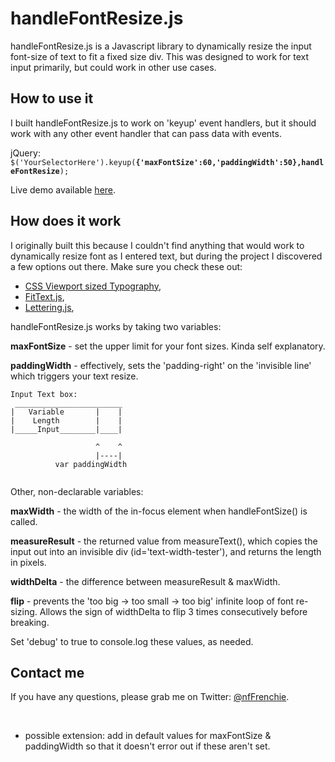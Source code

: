 # handleFontResize.js

handleFontResize.js is a Javascript library to dynamically resize the input font-size of text to fit a fixed size div. This was designed to work for text input primarily, but could work in other use cases.


## How to use it

I built handleFontResize.js to work on 'keyup' event handlers, but it should work with any other event handler that can pass data with events.


jQuery:
<code>$('YourSelectorHere').keyup(**{'maxFontSize':60,'paddingWidth':50},handleFontResize**);</code>

Live demo available [here](http://thebestfrenchie.github.io/handleFontResize.js/).


## How does it work

I originally built this because I couldn't find anything that would work to dynamically resize font as I entered text, but during the project I discovered a few options out there. Make sure you check these out:

* [CSS Viewport sized Typography](http://css-tricks.com/viewport-sized-typography/),
* [FitText.js](https://github.com/davatron5000/FitText.js),
* [Lettering.js](https://github.com/davatron5000/Lettering.js),


handleFontResize.js works by taking two variables: 

**maxFontSize** - set the upper limit for your font sizes. Kinda self explanatory.

**paddingWidth** - effectively, sets the 'padding-right' on the 'invisible line' which triggers your text resize.
</br>

```
Input Text box:			
 ________________________
|	Variable	   |	|
|    Length        |    |
|_____Input________|____|

				   ^    ^
				   |----|
		  var paddingWidth
						
```

Other, non-declarable variables:

**maxWidth** - the width of the in-focus element when handleFontSize() is called.

**measureResult** - the returned value from measureText(), which copies the input out into an invisible div (id='text-width-tester'), and returns the length in pixels.

**widthDelta** - the difference between measureResult & maxWidth.

**flip** - prevents the 'too big -> too small -> too big' infinite loop of font re-sizing. Allows the sign of widthDelta to flip 3 times consecutively before breaking.


Set 'debug' to true to console.log these values, as needed.
	
## Contact me

If you have any questions, please grab me on Twitter: [@nfFrenchie](https://twitter.com/nfFrenchie).

</br>

- possible extension: add in default values for maxFontSize & paddingWidth so that it doesn't error out if these aren't set.